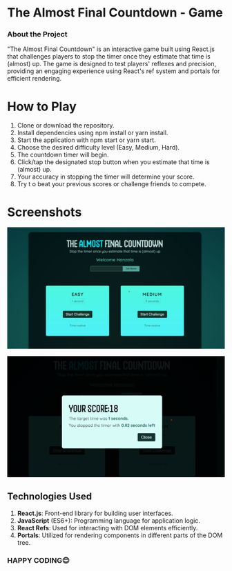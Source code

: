 
<h1>The Almost Final Countdown - Game</h1>

### About the Project 
"The Almost Final Countdown" is an interactive game built using React.js that challenges players to stop the timer once they estimate that time is (almost) up. The game is designed to test players' reflexes and precision, providing an engaging experience using React's ref system and portals for efficient rendering.

<h1>How to Play</h1>

1) Clone or download the repository. <br>
2) Install dependencies using npm install or yarn install.<br>
3) Start the application with npm start or yarn start.<br>
4) Choose the desired difficulty level (Easy, Medium, Hard).<br>
5) The countdown timer will begin.<br>
6) Click/tap the designated stop button when you estimate that time is (almost) up.<br>
7) Your accuracy in stopping the timer will determine your score.<br>
8) Try t o beat your previous scores or challenge friends to compete.<br>

<h1>Screenshots</h1>

![Image](https://github.com/Hanzalashaik/countDown-game/blob/main/public/ss.png "Image")

![Image](https://github.com/Hanzalashaik/countDown-game/blob/main/public/result.png "Image")

## Technologies Used

1) <b>React.js</b>: Front-end library for building user interfaces.
2) <b>JavaScript</b> (ES6+): Programming language for application logic.
3) <b>React Refs</b>: Used for interacting with DOM elements efficiently.
4) <b>Portals</b>: Utilized for rendering components in different parts of the DOM tree.

### HAPPY CODING😊
